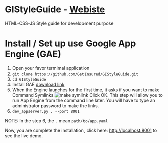 GIStyleGuide - [Webiste](http://gistyleguide.appspot.com/)
============

HTML-CSS-JS Style guide for development purpose

Install / Set up use Google App Engine (GAE)
==========
1. Open your favor termimal application
2. ```git clone https://github.com/GetInsured/GIStyleGuide.git```
3. ```cd GIStyleGuide```
4. Install GAE [download link](https://cloud.google.com/appengine/downloads)
5. When the Engine launches for the first time, it asks if you want to make Command Symlinks.![make symlink](http://figures.oreilly.com/tagoreillycom20090504oreillybooks295642I_book_d1e1/figs/I_mediaobject_d1e13089-web.png)
Click OK. This step will allow you to run App Engine from the command line later. You will have to type an administrator password to make the links.
6. ```dev_appserver.py . --port 8001``` 

NOTE: In the step 6, the ```.``` mean ```path/to/app.yaml```

Now, you are complete the installation, click here: [http://localhost:8001](http://localhost:8001) to see the live demo.

